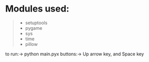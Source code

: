 # Modules used:
>* setuptools
>* pygame
>* sys
>* time
>* pillow

to run:-> python main.pyx
buttons:-> Up arrow key, and Space key
